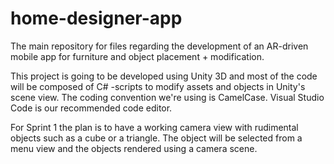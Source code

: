 # home-designer-app
The main repository for files regarding the development of an AR-driven mobile app for furniture and object placement + modification.

This project is going to be developed using Unity 3D and most of the code will be composed of C# -scripts to modify assets and objects in Unity's scene view. The coding convention we're using is CamelCase. Visual Studio Code is our recommended code editor.

For Sprint 1 the plan is to have a working camera view with rudimental objects such as a cube or a triangle. The object will be selected from a menu view and the objects rendered using a camera scene.
